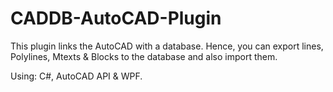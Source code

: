# CADDB-AutoCAD-Plugin

This plugin links the AutoCAD with a database. Hence, you can export lines, Polylines, Mtexts & Blocks to the database and also import them.

Using: C#, AutoCAD API & WPF.
